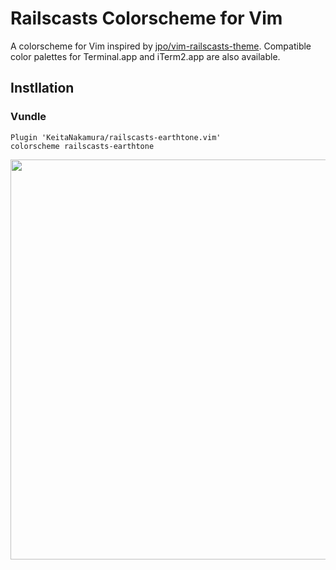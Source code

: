 # Railscasts Colorscheme for Vim

A colorscheme for Vim inspired by [jpo/vim-railscasts-theme](https://github.com/jpo/vim-railscasts-theme). Compatible color palettes for Terminal.app and iTerm2.app are also available.

## Instllation

### Vundle

```vim:~/.vimrc
Plugin 'KeitaNakamura/railscasts-earthtone.vim'
colorscheme railscasts-earthtone
```

<img src="https://github.com/KeitaNakamura/railscasts.vim/blob/master/Screenshot.png" width="640">

